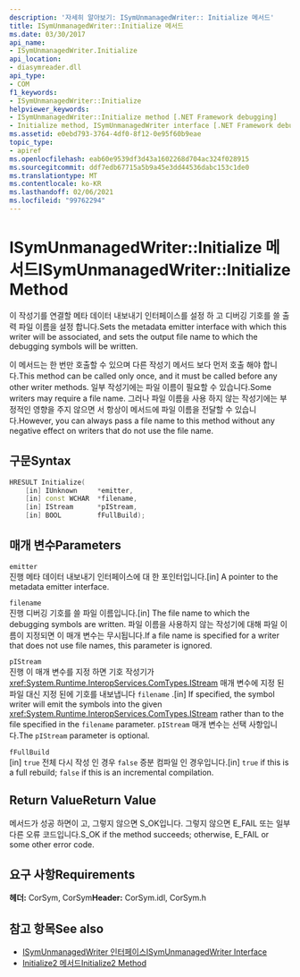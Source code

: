 ```yaml
---
description: '자세히 알아보기: ISymUnmanagedWriter:: Initialize 메서드'
title: ISymUnmanagedWriter::Initialize 메서드
ms.date: 03/30/2017
api_name:
- ISymUnmanagedWriter.Initialize
api_location:
- diasymreader.dll
api_type:
- COM
f1_keywords:
- ISymUnmanagedWriter::Initialize
helpviewer_keywords:
- ISymUnmanagedWriter::Initialize method [.NET Framework debugging]
- Initialize method, ISymUnmanagedWriter interface [.NET Framework debugging]
ms.assetid: e0ebd793-3764-4df0-8f12-0e95f60b9eae
topic_type:
- apiref
ms.openlocfilehash: eab60e9539df3d43a1602268d704ac324f028915
ms.sourcegitcommit: ddf7edb67715a5b9a45e3dd44536dabc153c1de0
ms.translationtype: MT
ms.contentlocale: ko-KR
ms.lasthandoff: 02/06/2021
ms.locfileid: "99762294"
---
```

# <a name="isymunmanagedwriterinitialize-method"></a><span data-ttu-id="5ef32-103">ISymUnmanagedWriter::Initialize 메서드</span><span class="sxs-lookup"><span data-stu-id="5ef32-103">ISymUnmanagedWriter::Initialize Method</span></span>

<span data-ttu-id="5ef32-104">이 작성기를 연결할 메타 데이터 내보내기 인터페이스를 설정 하 고 디버깅 기호를 쓸 출력 파일 이름을 설정 합니다.</span><span class="sxs-lookup"><span data-stu-id="5ef32-104">Sets the metadata emitter interface with which this writer will be associated, and sets the output file name to which the debugging symbols will be written.</span></span>  
  
 <span data-ttu-id="5ef32-105">이 메서드는 한 번만 호출할 수 있으며 다른 작성기 메서드 보다 먼저 호출 해야 합니다.</span><span class="sxs-lookup"><span data-stu-id="5ef32-105">This method can be called only once, and it must be called before any other writer methods.</span></span> <span data-ttu-id="5ef32-106">일부 작성기에는 파일 이름이 필요할 수 있습니다.</span><span class="sxs-lookup"><span data-stu-id="5ef32-106">Some writers may require a file name.</span></span> <span data-ttu-id="5ef32-107">그러나 파일 이름을 사용 하지 않는 작성기에는 부정적인 영향을 주지 않으면 서 항상이 메서드에 파일 이름을 전달할 수 있습니다.</span><span class="sxs-lookup"><span data-stu-id="5ef32-107">However, you can always pass a file name to this method without any negative effect on writers that do not use the file name.</span></span>  
  
## <a name="syntax"></a><span data-ttu-id="5ef32-108">구문</span><span class="sxs-lookup"><span data-stu-id="5ef32-108">Syntax</span></span>  
  
```cpp  
HRESULT Initialize(  
    [in] IUnknown     *emitter,  
    [in] const WCHAR  *filename,  
    [in] IStream      *pIStream,  
    [in] BOOL         fFullBuild);  
```  
  
## <a name="parameters"></a><span data-ttu-id="5ef32-109">매개 변수</span><span class="sxs-lookup"><span data-stu-id="5ef32-109">Parameters</span></span>  

 `emitter`  
 <span data-ttu-id="5ef32-110">진행 메타 데이터 내보내기 인터페이스에 대 한 포인터입니다.</span><span class="sxs-lookup"><span data-stu-id="5ef32-110">[in] A pointer to the metadata emitter interface.</span></span>  
  
 `filename`  
 <span data-ttu-id="5ef32-111">진행 디버깅 기호를 쓸 파일 이름입니다.</span><span class="sxs-lookup"><span data-stu-id="5ef32-111">[in] The file name to which the debugging symbols are written.</span></span> <span data-ttu-id="5ef32-112">파일 이름을 사용하지 않는 작성기에 대해 파일 이름이 지정되면 이 매개 변수는 무시됩니다.</span><span class="sxs-lookup"><span data-stu-id="5ef32-112">If a file name is specified for a writer that does not use file names, this parameter is ignored.</span></span>  
  
 `pIStream`  
 <span data-ttu-id="5ef32-113">진행 이 매개 변수를 지정 하면 기호 작성기가 <xref:System.Runtime.InteropServices.ComTypes.IStream> 매개 변수에 지정 된 파일 대신 지정 된에 기호를 내보냅니다 `filename` .</span><span class="sxs-lookup"><span data-stu-id="5ef32-113">[in] If specified, the symbol writer will emit the symbols into the given <xref:System.Runtime.InteropServices.ComTypes.IStream> rather than to the file specified in the `filename` parameter.</span></span> <span data-ttu-id="5ef32-114">`pIStream` 매개 변수는 선택 사항입니다.</span><span class="sxs-lookup"><span data-stu-id="5ef32-114">The `pIStream` parameter is optional.</span></span>  
  
 `fFullBuild`  
 <span data-ttu-id="5ef32-115">[in] `true` 전체 다시 작성 인 경우 `false` 증분 컴파일 인 경우입니다.</span><span class="sxs-lookup"><span data-stu-id="5ef32-115">[in] `true` if this is a full rebuild; `false` if this is an incremental compilation.</span></span>  
  
## <a name="return-value"></a><span data-ttu-id="5ef32-116">Return Value</span><span class="sxs-lookup"><span data-stu-id="5ef32-116">Return Value</span></span>  

 <span data-ttu-id="5ef32-117">메서드가 성공 하면이 고, 그렇지 않으면 S_OK입니다. 그렇지 않으면 E_FAIL 또는 일부 다른 오류 코드입니다.</span><span class="sxs-lookup"><span data-stu-id="5ef32-117">S_OK if the method succeeds; otherwise, E_FAIL or some other error code.</span></span>  
  
## <a name="requirements"></a><span data-ttu-id="5ef32-118">요구 사항</span><span class="sxs-lookup"><span data-stu-id="5ef32-118">Requirements</span></span>  

 <span data-ttu-id="5ef32-119">**헤더:** CorSym, CorSym</span><span class="sxs-lookup"><span data-stu-id="5ef32-119">**Header:** CorSym.idl, CorSym.h</span></span>  
  
## <a name="see-also"></a><span data-ttu-id="5ef32-120">참고 항목</span><span class="sxs-lookup"><span data-stu-id="5ef32-120">See also</span></span>

- [<span data-ttu-id="5ef32-121">ISymUnmanagedWriter 인터페이스</span><span class="sxs-lookup"><span data-stu-id="5ef32-121">ISymUnmanagedWriter Interface</span></span>](isymunmanagedwriter-interface.md)
- [<span data-ttu-id="5ef32-122">Initialize2 메서드</span><span class="sxs-lookup"><span data-stu-id="5ef32-122">Initialize2 Method</span></span>](isymunmanagedwriter-initialize2-method.md)

